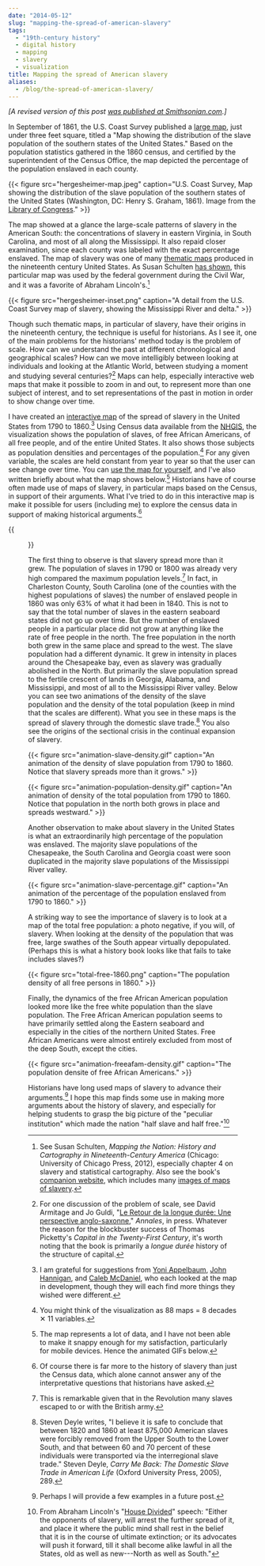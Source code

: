 ```yaml
---
date: "2014-05-12"
slug: "mapping-the-spread-of-american-slavery"
tags:
  - "19th-century history"
  - digital history
  - mapping
  - slavery
  - visualization
title: Mapping the spread of American slavery
aliases:
  - /blog/the-spread-of-american-slavery/
---
```


_\[A revised version of this post [was published at Smithsonian.com](http://www.smithsonianmag.com/history/maps-reveal-slavery-expanded-across-united-states-180951452/).\]_

In September of 1861, the U.S. Coast Survey published a [large map](<http://memory.loc.gov/cgi-bin/map_item.pl?data=/home/www/data/gmd/gmd386/g3861/g3861e/cw0013200.jp2&style=gmd&itemLink=r?ammem/gmd:@field(NUMBER+@band(g3861e+cw0013200))&title=Map%20showing%20the%20distribution%20of%20the%20slave%20population%20of%20the%20southern%20states%20of%20the%20United%20States.%20%20Compiled%20from%20the%20census%20of%201860%20Drawn%20by%20E.%20Hergesheimer.%20Engr.%20by%20Th.%20Leonhardt.>), just under three feet square, titled a "Map showing the distribution of the slave population of the southern states of the United States." Based on the population statistics gathered in the 1860 census, and certified by the superintendent of the Census Office, the map depicted the percentage of the population enslaved in each county.

{{< figure src="hergesheimer-map.jpeg" caption="U.S. Coast Survey, Map showing the distribution of the slave population of the southern states of the United States (Washington, DC: Henry S. Graham, 1861). Image from the [Library of Congress](http://memory.loc.gov/cgi-bin/map_item.pl?data=/home/www/data/gmd/gmd386/g3861/g3861e/cw0013200.jp2&style=gmd&itemLink=r?ammem/gmd:@field(NUMBER+@band(g3861e+cw0013200))&title=Map%20showing%20the%20distribution%20of%20the%20slave%20population%20of%20the%20southern%20states%20of%20the%20United%20States.%20%20Compiled%20from%20the%20census%20of%201860%20Drawn%20by%20E.%20Hergesheimer.%20Engr.%20by%20Th.%20Leonhardt.)." >}}

The map showed at a glance the large-scale patterns of slavery in the American South: the concentrations of slavery in eastern Virginia, in South Carolina, and most of all along the Mississippi. It also repaid closer examination, since each county was labeled with the exact percentage enslaved. The map of slavery was one of many [thematic maps](http://en.wikipedia.org/wiki/Thematic_map) produced in the nineteenth century United States. As Susan Schulten [has shown](http://www.amazon.com/gp/product/022610396X/ref=as_li_tl?ie=UTF8&camp=1789&creative=390957&creativeASIN=022610396X&linkCode=as2&tag=thebacgla-20&linkId=SIPUV2SKCZMZALQP), this particular map was used by the federal government during the Civil War, and it was a favorite of Abraham Lincoln's.[^1]

{{< figure src="hergesheimer-inset.png" caption="A detail from the U.S. Coast Survey map of slavery, showing the Mississippi River and delta." >}}

Though such thematic maps, in particular of slavery, have their origins in the nineteenth century, the technique is useful for historians. As I see it, one of the main problems for the historians' method today is the problem of scale. How can we understand the past at different chronological and geographical scales? How can we move intelligibly between looking at individuals and looking at the Atlantic World, between studying a moment and studying several centuries?[^2] Maps can help, especially interactive web maps that make it possible to zoom in and out, to represent more than one subject of interest, and to set representations of the past in motion in order to show change over time.

<!--more-->

I have created an [interactive map](https://lincolnmullen.com/projects/slavery/) of the spread of slavery in the United States from 1790 to 1860.[^3] Using Census data available from the [NHGIS](https://www.nhgis.org/), the visualization shows the population of slaves, of free African Americans, of all free people, and of the entire United States. It also shows those subjects as population densities and percentages of the population.[^4] For any given variable, the scales are held constant from year to year so that the user can see change over time. You can [use the map for yourself](http://lincolnmullen.com/projects/slavery/), and I've also written briefly about what the map shows below.[^5] Historians have of course often made use of maps of slavery, in particular maps based on the Census, in support of their arguments. What I've tried to do in this interactive map is make it possible for users (including me) to explore the census data in support of making historical arguments.[^6]

{{<figure src="visualization-screenshot-1.png" caption="Screen shot of the [interactive map of U.S. slavery](http://lincolnmullen.com/projects/slavery/).">}}

The first thing to observe is that slavery spread more than it grew. The population of slaves in 1790 or 1800 was already very high compared the maximum population levels.[^7] In fact, in Charleston County, South Carolina (one of the counties with the highest populations of slaves) the number of enslaved people in 1860 was only 63% of what it had been in 1840. This is not to say that the total number of slaves in the eastern seaboard states did not go up over time. But the number of enslaved people in a particular place did not grow at anything like the rate of free people in the north. The free population in the north both grew in the same place and spread to the west. The slave population had a different dynamic. It grew in intensity in places around the Chesapeake bay, even as slavery was gradually abolished in the North. But primarily the slave population spread to the fertile crescent of lands in Georgia, Alabama, and Mississippi, and most of all to the Mississippi River valley. Below you can see two animations of the density of the slave population and the density of the total population (keep in mind that the scales are different). What you see in these maps is the spread of slavery through the domestic slave trade.[^8] You also see the origins of the sectional crisis in the continual expansion of slavery.

{{< figure src="animation-slave-density.gif" caption="An animation of the density of slave population from 1790 to 1860. Notice that slavery spreads more than it grows." >}}

{{< figure src="animation-population-density.gif" caption="An animation of density of the total population from 1790 to 1860. Notice that population in the north both grows in place and spreads westward." >}}

Another observation to make about slavery in the United States is what an extraordinarily high percentage of the population was enslaved. The majority slave populations of the Chesapeake, the South Carolina and Georgia coast were soon duplicated in the majority slave populations of the Mississippi River valley.

{{< figure src="animation-slave-percentage.gif" caption="An animation of the percentage of the population enslaved from 1790 to 1860." >}}

A striking way to see the importance of slavery is to look at a map of the total free population: a photo negative, if you will, of slavery. When looking at the density of the population that was free, large swathes of the South appear virtually depopulated. (Perhaps this is what a history book looks like that fails to take includes slaves?)

{{< figure src="total-free-1860.png" caption="The population density of all free persons in 1860." >}}

Finally, the dynamics of the free African American population looked more like the free white population than the slave population. The Free African American population seems to have primarily settled along the Eastern seaboard and especially in the cities of the northern United States. Free African Americans were almost entirely excluded from most of the deep South, except the cities.

{{< figure src="animation-freeafam-density.gif" caption="The population densite of free African Americans." >}}

Historians have long used maps of slavery to advance their arguments.[^9] I hope this map finds some use in making more arguments about the history of slavery, and especially for helping students to grasp the big picture of the "peculiar institution" which made the nation "half slave and half free."[^10]

[^1]: See Susan Schulten, _Mapping the Nation: History and Cartography in Nineteenth-Century America_ (Chicago: University of Chicago Press, 2012), especially chapter 4 on slavery and statistical cartography. Also see the book's [companion website](http://www.mappingthenation.com/), which includes many [images of maps of slavery](http://www.mappingthenation.com/index.php/chapter/index/4).

[^2]: For one discussion of the problem of scale, see David Armitage and Jo
Guldi, "[Le Retour de la longue durée: Une perspective
anglo-saxonne](http://scholar.harvard.edu/armitage/publications/return-longue-dur%C3%A9e),"
*Annales*, in press. Whatever the reason for the blockbuster success of
Thomas Picketty's *Capital in the Twenty-First Century*, it\'s worth
noting that the book is primarily a *longue durée* history of the
structure of capital.

[^3]: I am grateful for suggestions from [Yoni Appelbaum](https://twitter.com/YAppelbaum), [John Hannigan](https://twitter.com/jhannigan), and [Caleb McDaniel](http://wcm1.web.rice.edu/), who each looked at the map in development, though they will each find more things they wished were different.

[^4]: You might think of the visualization as 88 maps = 8 decades ✕ 11
variables.

[^5]: The map represents a lot of data, and I have not been able to make it
snappy enough for my satisfaction, particularly for mobile devices.
Hence the animated GIFs below.

[^6]: Of course there is far more to the history of slavery than just the
Census data, which alone cannot answer any of the interpretative
questions that historians have asked.

[^7]: This is remarkable given that in the Revolution many slaves escaped to
or with the British army.

[^8]: Steven Deyle writes, "I believe it is safe to conclude that between
1820 and 1860 at least 875,000 American slaves were forcibly removed
from the Upper South to the Lower South, and that between 60 and 70
percent of these individuals were transported via the interregional
slave trade." Steven Deyle, *Carry Me Back: The Domestic Slave Trade in
American Life* (Oxford University Press, 2005), 289.

[^9]: Perhaps I will provide a few examples in a future post.

[^10]: From Abraham Lincoln's "[House
Divided](http://www.pbs.org/wgbh/aia/part4/4h2934t.html)" speech:
"Either the opponents of slavery, will arrest the further spread of it,
and place it where the public mind shall rest in the belief that it is
in the course of ultimate extinction; or its advocates will push it
forward, till it shall become alike lawful in all the States, old as
well as new---North as well as South."
